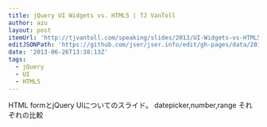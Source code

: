 ```yaml
---
title: jQuery UI Widgets vs. HTML5 | TJ VanToll
author: azu
layout: post
itemUrl: 'http://tjvantoll.com/speaking/slides/2013/UI-Widgets-vs-HTML5/#/'
editJSONPath: 'https://github.com/jser/jser.info/edit/gh-pages/data/2013/06/index.json'
date: '2013-06-26T13:38:13Z'
tags:
  - jQuery
  - UI
  - HTML5
---
```

HTML formとjQuery UIについてのスライド。
datepicker,number,range それぞれの比較
